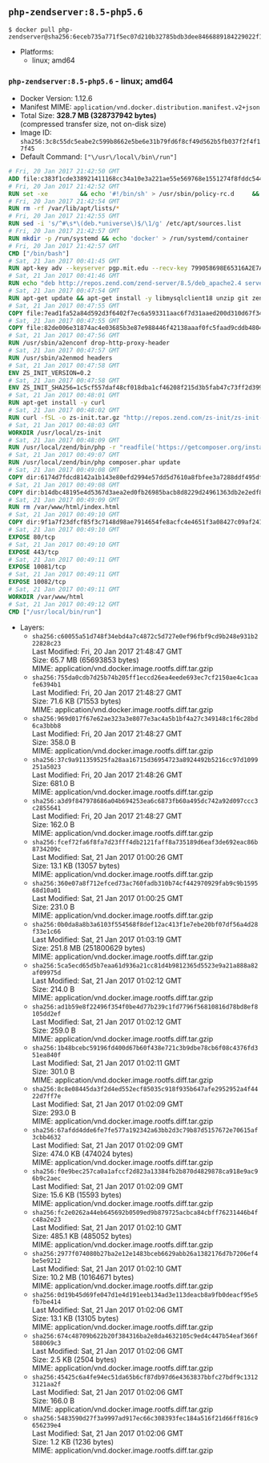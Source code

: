 ## `php-zendserver:8.5-php5.6`

```console
$ docker pull php-zendserver@sha256:6eceb735a771f5ec07d210b32785bdb3dee8466889184229022f1928afd61223
```

-	Platforms:
	-	linux; amd64

### `php-zendserver:8.5-php5.6` - linux; amd64

-	Docker Version: 1.12.6
-	Manifest MIME: `application/vnd.docker.distribution.manifest.v2+json`
-	Total Size: **328.7 MB (328737942 bytes)**  
	(compressed transfer size, not on-disk size)
-	Image ID: `sha256:3c8c55dc5eabe2c599b8662e5be6e31b79fd6f8cf49d562b5fb037f2f4f17f45`
-	Default Command: `["\/usr\/local\/bin\/run"]`

```dockerfile
# Fri, 20 Jan 2017 21:42:50 GMT
ADD file:c383f1cde338921411168cc34a10e3a221ae55e569768e1551274f8fddc54415 in / 
# Fri, 20 Jan 2017 21:42:52 GMT
RUN set -xe 		&& echo '#!/bin/sh' > /usr/sbin/policy-rc.d 	&& echo 'exit 101' >> /usr/sbin/policy-rc.d 	&& chmod +x /usr/sbin/policy-rc.d 		&& dpkg-divert --local --rename --add /sbin/initctl 	&& cp -a /usr/sbin/policy-rc.d /sbin/initctl 	&& sed -i 's/^exit.*/exit 0/' /sbin/initctl 		&& echo 'force-unsafe-io' > /etc/dpkg/dpkg.cfg.d/docker-apt-speedup 		&& echo 'DPkg::Post-Invoke { "rm -f /var/cache/apt/archives/*.deb /var/cache/apt/archives/partial/*.deb /var/cache/apt/*.bin || true"; };' > /etc/apt/apt.conf.d/docker-clean 	&& echo 'APT::Update::Post-Invoke { "rm -f /var/cache/apt/archives/*.deb /var/cache/apt/archives/partial/*.deb /var/cache/apt/*.bin || true"; };' >> /etc/apt/apt.conf.d/docker-clean 	&& echo 'Dir::Cache::pkgcache ""; Dir::Cache::srcpkgcache "";' >> /etc/apt/apt.conf.d/docker-clean 		&& echo 'Acquire::Languages "none";' > /etc/apt/apt.conf.d/docker-no-languages 		&& echo 'Acquire::GzipIndexes "true"; Acquire::CompressionTypes::Order:: "gz";' > /etc/apt/apt.conf.d/docker-gzip-indexes 		&& echo 'Apt::AutoRemove::SuggestsImportant "false";' > /etc/apt/apt.conf.d/docker-autoremove-suggests
# Fri, 20 Jan 2017 21:42:54 GMT
RUN rm -rf /var/lib/apt/lists/*
# Fri, 20 Jan 2017 21:42:55 GMT
RUN sed -i 's/^#\s*\(deb.*universe\)$/\1/g' /etc/apt/sources.list
# Fri, 20 Jan 2017 21:42:57 GMT
RUN mkdir -p /run/systemd && echo 'docker' > /run/systemd/container
# Fri, 20 Jan 2017 21:42:57 GMT
CMD ["/bin/bash"]
# Sat, 21 Jan 2017 00:41:45 GMT
RUN apt-key adv --keyserver pgp.mit.edu --recv-key 799058698E65316A2E7A4FF42EAE1437F7D2C623
# Sat, 21 Jan 2017 00:41:46 GMT
RUN echo "deb http://repos.zend.com/zend-server/8.5/deb_apache2.4 server non-free" >> /etc/apt/sources.list.d/zend-server.list
# Sat, 21 Jan 2017 00:47:54 GMT
RUN apt-get update && apt-get install -y libmysqlclient18 unzip git zend-server-php-5.6 && /usr/local/zend/bin/zendctl.sh stop
# Sat, 21 Jan 2017 00:47:55 GMT
COPY file:7ead1fa52a84d592d3f6402f7ec6a593311aac6f7d31aaed200d310d67f34d54 in /etc/ 
# Sat, 21 Jan 2017 00:47:55 GMT
COPY file:82de006e31874ac4e03685b3e87e988446f42138aaaf0fc5faad9cddb48040ba in /etc/apache2/conf-available 
# Sat, 21 Jan 2017 00:47:56 GMT
RUN /usr/sbin/a2enconf drop-http-proxy-header
# Sat, 21 Jan 2017 00:47:57 GMT
RUN /usr/sbin/a2enmod headers
# Sat, 21 Jan 2017 00:47:58 GMT
ENV ZS_INIT_VERSION=0.2
# Sat, 21 Jan 2017 00:47:58 GMT
ENV ZS_INIT_SHA256=1c5cf557daf48cf018dba1cf46208f215d3b5fab47c73ff2d39988581ebd6932
# Sat, 21 Jan 2017 00:48:01 GMT
RUN apt-get install -y curl
# Sat, 21 Jan 2017 00:48:02 GMT
RUN curl -fSL -o zs-init.tar.gz "http://repos.zend.com/zs-init/zs-init-docker-${ZS_INIT_VERSION}.tar.gz"     && echo "${ZS_INIT_SHA256} *zs-init.tar.gz" | sha256sum -c -     && mkdir /usr/local/zs-init     && tar xzf zs-init.tar.gz --strip-components=1 -C /usr/local/zs-init     && rm zs-init.tar.gz
# Sat, 21 Jan 2017 00:48:03 GMT
WORKDIR /usr/local/zs-init
# Sat, 21 Jan 2017 00:48:09 GMT
RUN /usr/local/zend/bin/php -r "readfile('https://getcomposer.org/installer');" | /usr/local/zend/bin/php
# Sat, 21 Jan 2017 00:49:07 GMT
RUN /usr/local/zend/bin/php composer.phar update
# Sat, 21 Jan 2017 00:49:08 GMT
COPY dir:6174d7fdcd8142a1b143e80efd2994e57dd5d7610a8fbfee3a7288ddf495dfdf in /usr/local/bin 
# Sat, 21 Jan 2017 00:49:08 GMT
COPY dir:b14dbc48195e4d5367d3aea2ed0fb26985bacb8d8229d24961363db2e2edf8f0 in /usr/local/zend/var/plugins/ 
# Sat, 21 Jan 2017 00:49:09 GMT
RUN rm /var/www/html/index.html
# Sat, 21 Jan 2017 00:49:10 GMT
COPY dir:9f1a7f23dfcf85f3c7148d98ae7914654fe8acfc4e4651f3a08427c09af24198 in /var/www/html 
# Sat, 21 Jan 2017 00:49:10 GMT
EXPOSE 80/tcp
# Sat, 21 Jan 2017 00:49:10 GMT
EXPOSE 443/tcp
# Sat, 21 Jan 2017 00:49:11 GMT
EXPOSE 10081/tcp
# Sat, 21 Jan 2017 00:49:11 GMT
EXPOSE 10082/tcp
# Sat, 21 Jan 2017 00:49:11 GMT
WORKDIR /var/www/html
# Sat, 21 Jan 2017 00:49:12 GMT
CMD ["/usr/local/bin/run"]
```

-	Layers:
	-	`sha256:c60055a51d748f34ebd4a7c4872c5d727e0ef96fbf9cd9b248e931b222828c23`  
		Last Modified: Fri, 20 Jan 2017 21:48:47 GMT  
		Size: 65.7 MB (65693853 bytes)  
		MIME: application/vnd.docker.image.rootfs.diff.tar.gzip
	-	`sha256:755da0cdb7d25b74b205ff1eccd26ea4eede693ec7cf2150ae4c1caafe6394b1`  
		Last Modified: Fri, 20 Jan 2017 21:48:27 GMT  
		Size: 71.6 KB (71553 bytes)  
		MIME: application/vnd.docker.image.rootfs.diff.tar.gzip
	-	`sha256:969d017f67e62ae323a3e8077e3ac4a5b1bf4a27c349148c1f6c28bd6ca3bbb8`  
		Last Modified: Fri, 20 Jan 2017 21:48:27 GMT  
		Size: 358.0 B  
		MIME: application/vnd.docker.image.rootfs.diff.tar.gzip
	-	`sha256:37c9a911359525fa28aa16715d36954723a8924492b5216cc97d1099251a5023`  
		Last Modified: Fri, 20 Jan 2017 21:48:26 GMT  
		Size: 681.0 B  
		MIME: application/vnd.docker.image.rootfs.diff.tar.gzip
	-	`sha256:a3d9f847978686a04b694253ea6c6873fb60a495dc742a92d097ccc3c2855641`  
		Last Modified: Fri, 20 Jan 2017 21:48:27 GMT  
		Size: 162.0 B  
		MIME: application/vnd.docker.image.rootfs.diff.tar.gzip
	-	`sha256:fcef72fa6f8fa7d23fff4db2121faff8a735189d6eaf3de692eac86b8734209c`  
		Last Modified: Sat, 21 Jan 2017 01:00:26 GMT  
		Size: 13.1 KB (13057 bytes)  
		MIME: application/vnd.docker.image.rootfs.diff.tar.gzip
	-	`sha256:360e07a8f712efced73ac760fadb310b74cf442970929fab9c9b159568d10a01`  
		Last Modified: Sat, 21 Jan 2017 01:00:25 GMT  
		Size: 231.0 B  
		MIME: application/vnd.docker.image.rootfs.diff.tar.gzip
	-	`sha256:0b0da8a8b3a6103f554568f8def12ac413f1e7ebe20bf07df56a4d28f33e1c66`  
		Last Modified: Sat, 21 Jan 2017 01:03:19 GMT  
		Size: 251.8 MB (251800629 bytes)  
		MIME: application/vnd.docker.image.rootfs.diff.tar.gzip
	-	`sha256:5ca5ecd65d5b7eaa61d936a21cc81d4b9812365d5523e9a21a888a82af09975d`  
		Last Modified: Sat, 21 Jan 2017 01:02:12 GMT  
		Size: 214.0 B  
		MIME: application/vnd.docker.image.rootfs.diff.tar.gzip
	-	`sha256:ad1b59e8f22496f354f0be4d77b239c1fd7796f56810816d78bd8ef8105dd2ef`  
		Last Modified: Sat, 21 Jan 2017 01:02:12 GMT  
		Size: 259.0 B  
		MIME: application/vnd.docker.image.rootfs.diff.tar.gzip
	-	`sha256:1b48bcebc59196fd400d67b60f438e721c3b9dbe78cb6f08c4376fd351ea840f`  
		Last Modified: Sat, 21 Jan 2017 01:02:11 GMT  
		Size: 301.0 B  
		MIME: application/vnd.docker.image.rootfs.diff.tar.gzip
	-	`sha256:8c8e08445da3f2d4ed552ecf85035c918f935b647afe2952952a4f4422d7ff7e`  
		Last Modified: Sat, 21 Jan 2017 01:02:09 GMT  
		Size: 293.0 B  
		MIME: application/vnd.docker.image.rootfs.diff.tar.gzip
	-	`sha256:67afdd4dde6fe7fe577a192342a63bb2d3c79b87d5157672e70615af3cbb4632`  
		Last Modified: Sat, 21 Jan 2017 01:02:09 GMT  
		Size: 474.0 KB (474024 bytes)  
		MIME: application/vnd.docker.image.rootfs.diff.tar.gzip
	-	`sha256:f0e9bec257ca0a1afccf2d823a13384fb2b870d4829878ca918e9ac96b9c2aec`  
		Last Modified: Sat, 21 Jan 2017 01:02:09 GMT  
		Size: 15.6 KB (15593 bytes)  
		MIME: application/vnd.docker.image.rootfs.diff.tar.gzip
	-	`sha256:fc2e0262a44eb645692b0509ed9b879725acbca84cbff76231446b4fc48a2e23`  
		Last Modified: Sat, 21 Jan 2017 01:02:10 GMT  
		Size: 485.1 KB (485052 bytes)  
		MIME: application/vnd.docker.image.rootfs.diff.tar.gzip
	-	`sha256:2977f074080b27ba2e12e1483bceb6629abb26a1382176d7b7206ef4be5e9212`  
		Last Modified: Sat, 21 Jan 2017 01:02:10 GMT  
		Size: 10.2 MB (10164671 bytes)  
		MIME: application/vnd.docker.image.rootfs.diff.tar.gzip
	-	`sha256:0d19b45d69fe047d1e4d191eeb134ad3e113deacb8a9fb0deacf95e5fb7be414`  
		Last Modified: Sat, 21 Jan 2017 01:02:06 GMT  
		Size: 13.1 KB (13105 bytes)  
		MIME: application/vnd.docker.image.rootfs.diff.tar.gzip
	-	`sha256:674c48709b622b20f384316ba2e8da4632105c9ed4c447b54eaf366f588069c3`  
		Last Modified: Sat, 21 Jan 2017 01:02:06 GMT  
		Size: 2.5 KB (2504 bytes)  
		MIME: application/vnd.docker.image.rootfs.diff.tar.gzip
	-	`sha256:45425c6a4fe94ec51da65b6cf87db97d6e4363837bbfc27bdf9c13123121aa2f`  
		Last Modified: Sat, 21 Jan 2017 01:02:06 GMT  
		Size: 166.0 B  
		MIME: application/vnd.docker.image.rootfs.diff.tar.gzip
	-	`sha256:5483590d27f3a9997ad917ec66c308393fec184a516f21d66ff816c9656239e4`  
		Last Modified: Sat, 21 Jan 2017 01:02:06 GMT  
		Size: 1.2 KB (1236 bytes)  
		MIME: application/vnd.docker.image.rootfs.diff.tar.gzip
